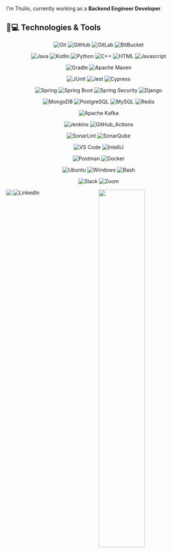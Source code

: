 I'm Thúlio, currently working as a __Backend Engineer Developer__.

## 🚀💻 Technologies & Tools

<center>

  ![Git](https://img.shields.io/badge/Git-Git?style=flat-square&logo=git&color=111111)
  ![GitHub](https://img.shields.io/badge/GitHub-GitHub?style=flat-square&logo=github&color=111111)
  ![GitLab](https://img.shields.io/badge/GitLab-GitLab?style=flat-square&logo=gitlab&color=111111)
  ![BitBucket](https://img.shields.io/badge/BitBucket-BitBucket?style=flat-square&logo=bitbucket&color=111111)

  ![Java](https://img.shields.io/badge/Java-Java?style=flat-square&logo=openjdk&color=111111)
  ![Kotlin](https://img.shields.io/badge/Kotlin-Kotlin?style=flat-square&logo=kotlin&color=111111)
  ![Python](https://img.shields.io/badge/Python-Python?style=flat-square&logo=python&color=111111)
  ![C++](https://img.shields.io/badge/C++-C++?style=flat-square&logo=cplusplus&color=111111)
  ![HTML](https://img.shields.io/badge/HTML-HTML?style=flat-square&logo=html5&color=111111)
  ![Javascript](https://img.shields.io/badge/Javascript-javascript?style=flat-square&logo=javascript&color=111111)

  ![Gradle](https://img.shields.io/badge/Gradle-Gradle?style=flat-square&logo=spring&color=111111)
  ![Apache Maven](https://img.shields.io/badge/Apacha_Maven-Apache_Maven?style=flat-square&logo=apachemaven&color=111111)

  ![JUnit](https://img.shields.io/badge/JUnit-JUnit?style=flat-square&logo=junit5&color=111111)
  ![Jest](https://img.shields.io/badge/Jest-Jest?style=flat-square&logo=jest&color=111111)
  ![Cypress](https://img.shields.io/badge/Cypress-Cypress?style=flat-square&logo=cypress&color=111111)

  ![Spring](https://img.shields.io/badge/Spring-Spring?style=flat-square&logo=spring&color=111111&logoColor=green)
  ![Spring Boot](https://img.shields.io/badge/Spring_Boot-Spring_Boot?style=flat-square&logo=springboot&color=111111&logoColor=green)
  ![Spring Security](https://img.shields.io/badge/Spring_Security-Spring_Security?style=flat-square&logo=springsecurity&color=111111&logoColor=green)
  ![Django](https://img.shields.io/badge/Django-Django?style=flat-square&logo=django&color=111111)

  ![MongoDB](https://img.shields.io/badge/MongoDB-MongoDB?style=flat-square&logo=mongodb&color=111111&logoColor=47A248)
  ![PostgreSQL](https://img.shields.io/badge/PostgreSQL-PostgreSQL?style=flat-square&logo=postgresql&color=111111&logoColor=4169E1)
  ![MySQL](https://img.shields.io/badge/MySQL-MySQL?style=flat-square&logo=mysql&color=111111&logoColor=4479A1)
  ![Redis](https://img.shields.io/badge/Redis-Redis?style=flat-square&logo=redis&color=111111&logoColor=DC382D)

  ![Apache Kafka](https://img.shields.io/badge/Apache_Kafka-Apacha_Kafka?style=flat-square&logo=apachekafka&color=111111&logoColor=white)

  ![Jenkins](https://img.shields.io/badge/Jenkins-Jenkins?style=flat-square&logo=jenkins&color=111111)
  ![GitHub_Actions](https://img.shields.io/badge/GitHub_Actions-GitHub_Actions?style=flat-square&logo=githubactions&color=111111)

  ![SonarLint](https://img.shields.io/badge/SonarLint-SonarLint?style=flat-square&logo=sonarlint&color=111111)
  ![SonarQube](https://img.shields.io/badge/SonarQube-SonarQube?style=flat-square&logo=sonarqube&color=111111)

  ![VS Code](https://img.shields.io/badge/VS_Code-VS_Code?style=flat-square&logo=visual-studio-code&color=111111&logoColor=blue)
  ![IntelliJ](https://img.shields.io/badge/-IntelliJ%20IDEA-black?style=flat-square&logo=jetbrains&color=111111)

  ![Postman](https://img.shields.io/badge/Postman-black?style=flat-square&logo=postman&color=111111)
  ![Docker](https://img.shields.io/badge/Docker-Docker?style=flat-square&logo=docker&color=111111&logoColor=blue)

  ![Ubuntu](https://img.shields.io/badge/Ubuntu-Ubuntu?style=flat-square&logo=ubuntu&color=111111&logoColor=E95420)
  ![Windows](https://img.shields.io/badge/Windows-Windows?style=flat-square&logo=windows&color=111111&logoColor=white)
  ![Bash](https://img.shields.io/badge/Bash-Bash?style=flat-square&logo=gnubash&color=111111&logoColor=4EAA25)

  ![Slack](https://img.shields.io/badge/Slack-Slack?style=flat-square&logo=slack&color=111111&logoColor=FFFFFF)
  ![Zoom](https://img.shields.io/badge/Zoom-Zoom?style=flat-square&logo=zoom&color=111111&logoColor=0B5CFF)

</center>

<picture>
    <img align="left" src="https://github-readme-stats.vercel.app/api?username=thuliomattheus&theme=transparent&show_icons=true">
    <img align="right" width="50%" src="https://github-readme-stats.vercel.app/api/top-langs/?username=thuliomattheus&theme=transparent&layout=compact&size_weight=0.5&count_weight=0.5">
</picture>

![LinkedIn](https://img.shields.io/badge/LinkedIn-LinkedIn?style=flat-square&logo=linkedin&color=111111&logoColor=0A66C2)
